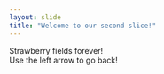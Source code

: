 ```yaml
---
layout: slide
title: "Welcome to our second slice!"
---
```

Strawberry fields forever!<br/>
Use the left arrow to go back!
